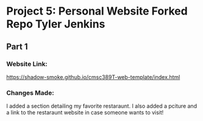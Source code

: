# Project 5: Personal Website Forked Repo Tyler Jenkins

## Part 1

### Website Link: 
https://shadow-smoke.github.io/cmsc389T-web-template/index.html

### Changes Made: 
I added a section detailing my favorite restaraunt. I also added a pciture and a link to the restaraunt website in case someone wants to visit!
